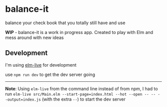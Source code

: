 # balance-it
balance your check book that you totally still have and use

**WIP** - balance-it is a work in progress app. Created to play with Elm and mess around with new ideas

## Development
I'm using [elm-live](https://github.com/wking-io/elm-live) for development

use `npm run dev` to get the dev server going

---

**Note**: Using `elm-live` from the command line instead of from npm, I had to run `elm-live src/Main.elm --start-page=index.html --hot --open -- -- --output=index.js` (with the extra `--`) to start the dev server
